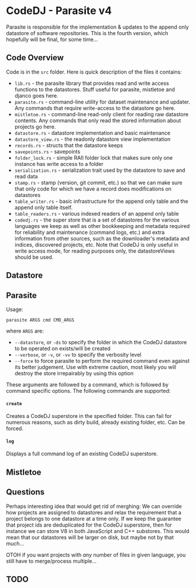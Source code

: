 # CodeDJ - Parasite v4

Parasite is responsible for the implementation & updates to the append only datastore of software repositories. This is the fourth version, which hopefully will be final, for some time...

## Code Overview

Code is in the `src` folder. Here is quick description of the files it contains:

- `lib.rs` - the parasite library that provides read and write access functions to the datastores. Stuff useful for parasite, mistletoe and djanco goes here. 
- `parasite.rs` - command-line utility for dataset maintenance and updater. Any commands that require write-access to the datastore go here. 
- `mistletoe.rs` - command-line read-only client for reading raw datastore contents. Any commands that only read the stored information about projects go here. 
- `datastore.rs` - datastore implementation and basic maintenance
- `datastore_view.rs` - the readonly datastore view implementation
- `records.rs` - structs that the datastore keeps
- `savepoints.rs` - savepoints
- `folder_lock.rs` - simple RAII folder lock that makes sure only one instance has write access to a folder
- `serialization.rs` - serialization trait used by the datastore to save and read data
- `stamp.rs` - stamp (version, git commit, etc.) so that we can make sure that only code for which we have a record does modifications on datastores
- `table_writer.rs` - basic infrastructure for the append only table and the append only table itself. 
- `table_readers.rs` - various indexed readers of an append only table
- `codedj.rs` - the super store that is a set of datastores for the various languages we keep as well as other bookkeeping and metadata required for reliability and maintenance (command logs, etc.) and extra information from other sources, such as the downloader's metadata and indices, discovered projects, etc. Note that CodeDJ is only useful in write access mode, for reading purposes only, the datastoreViews should be used. 

## Datastore



## Parasite

Usage:

    parasite ARGS cmd CMD_ARGS

where `ARGS` are:

- `--datastore`, or `-ds` to specify the folder in which the CodeDJ datastore to be operated on exists/will be created
- `--verbose`, or `-v`, or `-vv` to specify the verbosity level
- `--force` to force parasite to perform the required command even against its better judgement. Use with extreme caution, most likely you will destroy the store irrepairably by using this option

These arguments are followed by a command, which is followed by command specific options. The following commands are supported:

#### `create`

Creates a CodeDJ superstore in the specified folder. This can fail for numerous reasons, such as dirty build, already existing folder, etc. Can be forced.

#### `log`

Displays a full command log of an existing CodeDJ superstore.

## Mistletoe


## Questions

Perhaps interesting idea that would get rid of merghing: We can override how projects are assigned to datastores and relax the requirement that a project belongs to one datastore at a time only. If we keep the guarantee that project ids are deduplicated for the CodeDJ superstore, then for instance we can store V8 in both JavaScript and C++ substores. This would mean that our datastores will be larger on disk, but maybe not by that much... 

OTOH if you want projects with *any* number of files in given language, you still have to merge/process multiple... 

## TODO

